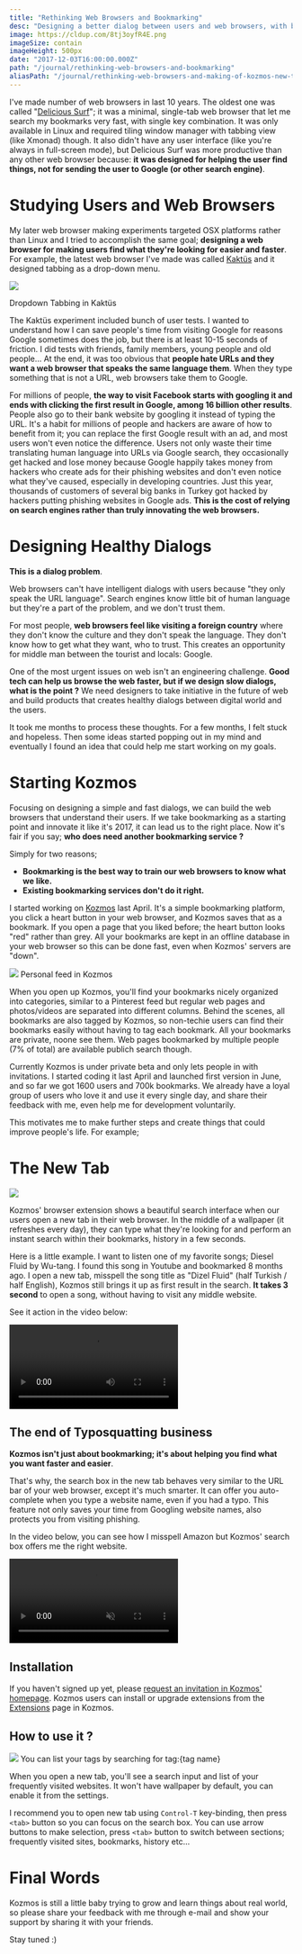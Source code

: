 ```yaml
---
title: "Rethinking Web Browsers and Bookmarking"
desc: "Designing a better dialog between users and web browsers, with better bookmarking systems."
image: https://cldup.com/8tj3oyfR4E.png
imageSize: contain
imageHeight: 500px
date: "2017-12-03T16:00:00.000Z"
path: "/journal/rethinking-web-browsers-and-bookmarking"
aliasPath: "/journal/rethinking-web-browsers-and-making-of-kozmos-new-tab"
---
```


I've made number of web browsers in last 10 years. The oldest one was called "[Delicious Surf](https://github.com/azer/delicious-surf)";
it was a minimal, single-tab web browser that let me search my bookmarks very fast, with single key combination. It was only
available in Linux and required tiling window manager with tabbing view (like Xmonad) though. It also didn't
have any user interface (like you're always in full-screen mode), but Delicious Surf was more productive
than any other web browser because: **it was designed for helping the user find things, not for
sending the user to Google (or other search engine)**.

# Studying Users and Web Browsers

My later web browser making experiments targeted OSX platforms rather than Linux and I tried to accomplish
the same goal; **designing a web browser for making users find what they're looking for easier and faster**.
For example, the latest web browser I've made was called [Kaktüs](https://github.com/kaktus/kaktus) and it designed tabbing as a drop-down menu.

<div class="left">

  ![](https://cldup.com/qsYAu0F-ja.png)

  <span class="img-alt">Dropdown Tabbing in Kaktüs</span>
</div>

The Kaktüs experiment included bunch of user tests. I wanted to understand how I can save people's time
from visiting Google for reasons Google sometimes does the job, but there is at least 10-15 seconds of friction.
I did tests with friends, family members, young people and old people... At the end, it was too obvious that **people hate URLs and they
want a web browser that speaks the same language them**. When they type something that is not a URL,
web browsers take them to Google.

For millions of people, **the way to visit Facebook starts with googling it and ends with clicking the first result in Google,
among 16 billion other results**. People also go to their bank website by googling it instead of typing the URL.
It's a habit for millions of people and hackers are aware of how to benefit from it; you can replace the first Google result with an ad,
and most users won't even notice the difference. Users not only waste their time translating human language into URLs via Google search,
they occasionally get hacked and lose money because Google happily takes money from hackers who create ads for their phishing websites and don't even
notice what they've caused, especially in developing countries. Just this year, thousands of customers of several big banks in Turkey got hacked
by hackers putting phishing websites in Google ads. **This is the cost of relying on search engines rather than truly innovating the web browsers.**

# Designing Healthy Dialogs

**This is a dialog problem**.

Web browsers can't have intelligent dialogs with users because "they only speak the URL language".
Search engines know little bit of human language but they're a part of the problem, and we don't trust them.

For most people, **web browsers feel like visiting a foreign country** where they don't know the culture and they don't speak the language.
They don't know how to get what they want, who to trust. This creates an opportunity for middle man between the tourist and locals: Google.

One of the most urgent issues on web isn't an engineering challenge. **Good tech can help us browse the web faster, but if we design
slow dialogs, what is the point ?** We need designers to take initiative in the future of web and
build products that creates healthy dialogs between digital world and the users.

It took me months to process these thoughts. For a few months, I felt stuck and hopeless. Then some ideas
started popping out in my mind and eventually I found an idea that could help me start working on my goals.

# Starting Kozmos

Focusing on designing a simple and fast dialogs, we can build the web browsers that understand their users.
If we take bookmarking as a starting point and innovate it like it's 2017, it can lead us to the right place.
Now it's fair if you say; **who does need another bookmarking service ?**

Simply for two reasons;

* **Bookmarking is the best way to train our web browsers to know what we like.**
* **Existing bookmarking services don't do it right.**

I started working on [Kozmos](https://getkozmos.com) last April. It's a simple bookmarking platform, you click a heart button
in your web browser, and Kozmos saves that as a bookmark. If you open a page that you liked before; the heart
button looks "red" rather than grey. All your bookmarks are kept in an offline database in your web browser so
this can be done fast, even when Kozmos' servers are "down".

<div class="left">

  ![](https://cldup.com/7GhGLht7_O.png)
  <span class="img-alt">Personal feed in Kozmos</span>
</div>

When you open up Kozmos, you'll find your bookmarks nicely organized into categories, similar to a Pinterest feed but regular
web pages and photos/videos are separated into different columns. Behind the scenes, all bookmarks are also tagged by Kozmos,
so non-techie users can find their bookmarks easily without having to tag each bookmark. All your bookmarks are private,
noone see them. Web pages bookmarked by multiple people (7% of total) are available publich search though.

Currently Kozmos is under private beta and only lets people in with invitations. I started coding it last April and
launched first version in June, and so far we got 1600 users and 700k bookmarks. We already have a loyal group of users who love it and use it every single day,
and share their feedback with me, even help me for development voluntarily.

This motivates me to make further steps and create things that could improve people's life. For example;

# The New Tab

<div class="left">

  ![](https://cldup.com/jdIbjWStHg.png)
</div>

Kozmos' browser extension shows a beautiful search interface when our users open a new tab in their web browser.
In the middle of a wallpaper (it refreshes every day), they can type what they're looking for and perform an instant search within
their bookmarks, history in a few seconds.

Here is a little example. I want to listen one of my favorite songs; Diesel Fluid by Wu-tang. I found this song in Youtube and bookmarked 8 months ago.
I open a new tab, misspell the song title as "Dizel Fluid" (half Turkish / half English), Kozmos still brings it up as first result in the search.
**It takes 3 second** to open a song, without having to visit any middle website.

See it action in the video below:

<video src="https://cldup.com/6EUjMu-aRA.mp4" loop autoplay></video>


## The end of Typosquatting business

**Kozmos isn't just about bookmarking; it's about helping you find what you want faster and easier**.

That's why, the search box in the new tab behaves very similar to the URL bar of your web browser, except it's much smarter. It can offer you auto-complete
when you type a website name, even if you had a typo. This feature not only saves your time from Googling website names,
also protects you from visiting phishing.

In the video below, you can see how I misspell Amazon but Kozmos' search box offers me the right website.

<video src="https://cldup.com/d6bG2aCsrd.mp4" loop autoplay muted></video>

## Installation

If you haven't signed up yet, please [request an invitation in Kozmos' homepage](https://getkozmos.com).
Kozmos users can install or upgrade extensions from the [Extensions](https://getkozmos.com/extensions) page in Kozmos.

## How to use it ?

![](https://cldup.com/ud5NuawZfo.png)
<span class="img-alt">You can list your tags by searching for tag:{tag name}</span>

When you open a new tab, you'll see a search input and list of your frequently visited websites. It won't have wallpaper by default,
you can enable it from the settings.

I recommend you to open new tab using `Control-T` key-binding, then press `<tab>` button so you can focus on the search box.
You can use arrow buttons to make selection, press `<tab>` button to switch between sections; frequently visited sites, bookmarks, history etc...

# Final Words

Kozmos is still a little baby trying to grow and learn things about real world, so please share your feedback
with me through e-mail and show your support by sharing it with your friends.

Stay tuned :)
